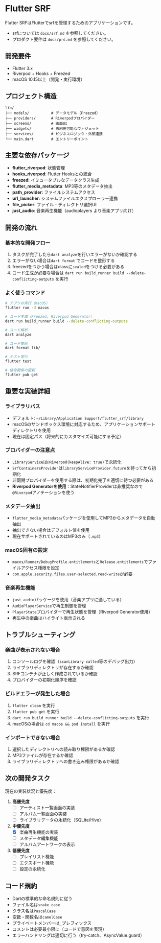 # Flutter SRF

Flutter SRFはFlutterでsrfを管理するためのアプリケーションです。

- srfについては `docs/srf.md` を参照してください。
- プロダクト要件は `docs/prd.md` を参照してください。

## 開発要件

- Flutter 3.x
- Riverpod + Hooks + Freezed
- macOS 10.15以上（開発・実行環境）

## プロジェクト構造

```
lib/
├── models/          # データモデル（Freezed）
├── providers/       # Riverpodプロバイダー
├── screens/         # 画面UI
├── widgets/         # 再利用可能なウィジェット
├── services/        # ビジネスロジック・外部連携
└── main.dart        # エントリーポイント
```

## 主要な依存パッケージ

- **flutter_riverpod**: 状態管理
- **hooks_riverpod**: Flutter Hooksとの統合
- **freezed**: イミュータブルなデータクラス生成
- **flutter_media_metadata**: MP3等のメタデータ抽出
- **path_provider**: ファイルシステムアクセス
- **url_launcher**: システムファイルエクスプローラー連携
- **file_picker**: ファイル・ディレクトリ選択UI
- **just_audio**: 音楽再生機能（audioplayers より音楽アプリ向け）

## 開発の流れ

### 基本的な開発フロー

1. タスクが完了したら`dart analyze`を行いエラーがないか確認する
2. エラーがない場合は`dart format` でコードを整形する
3. freezedをつかう場合はclassに`sealed`をつける必要がある
4. コード生成が必要な場合は `dart run build_runner build --delete-conflicting-outputs` を実行

### よく使うコマンド

```bash
# アプリの実行（macOS）
flutter run -d macos

# コード生成（Freezed, Riverpod Generator）
dart run build_runner build --delete-conflicting-outputs

# コード解析
dart analyze

# コード整形
dart format lib/

# テスト実行
flutter test

# 依存関係の更新
flutter pub get
```

## 重要な実装詳細

### ライブラリパス
- デフォルト: `~/Library/Application Support/flutter_srf/library`
- macOSのサンドボックス環境に対応するため、アプリケーションサポートディレクトリを使用
- 現在は固定パス（将来的にカスタマイズ可能にする予定）

### プロバイダーの注意点
- `LibraryService`は`@Riverpod(keepAlive: true)`で永続化
- `SrfContainersProvider`は`libraryServiceProvider.future`を待ってから初期化
- 非同期プロバイダーを使用する際は、初期化完了を適切に待つ必要がある
- **Riverpod Generatorを使用**：StateNotifierProviderは非推奨なので`@Riverpod`アノテーションを使う

### メタデータ抽出
- `flutter_media_metadata`パッケージを使用してMP3からメタデータを自動抽出
- 抽出できない場合はデフォルト値を使用
- 現在サポートされているのはMP3のみ（`.mp3`）

### macOS固有の設定
- `macos/Runner/DebugProfile.entitlements`と`Release.entitlements`でファイルアクセス権限を設定
- `com.apple.security.files.user-selected.read-write`が必要

### 音楽再生機能
- `just_audio`パッケージを使用（音楽アプリに適している）
- `AudioPlayerService`で再生制御を管理
- `PlayerState`プロバイダーで再生状態を管理（Riverpod Generator使用）
- 再生中の楽曲はハイライト表示される

## トラブルシューティング

### 楽曲が表示されない場合
1. コンソールログを確認（`scanLibrary called`等のデバッグ出力）
2. ライブラリディレクトリが存在するか確認
3. SRFコンテナが正しく作成されているか確認
4. プロバイダーの初期化順序を確認

### ビルドエラーが発生した場合
1. `flutter clean` を実行
2. `flutter pub get` を実行
3. `dart run build_runner build --delete-conflicting-outputs` を実行
4. macOSの場合は `cd macos && pod install` を実行

### インポートできない場合
1. 選択したディレクトリへの読み取り権限があるか確認
2. MP3ファイルが存在するか確認
3. ライブラリディレクトリへの書き込み権限があるか確認

## 次の開発タスク

現在の実装状況と優先度：

1. **高優先度**
   - [ ] アーティスト一覧画面の実装
   - [ ] アルバム一覧画面の実装
   - [ ] ライブラリデータの永続化（SQLite/Hive）

2. **中優先度**
   - [x] 楽曲再生機能の実装
   - [ ] メタデータ編集機能
   - [ ] アルバムアートワークの表示

3. **低優先度**
   - [ ] プレイリスト機能
   - [ ] エクスポート機能
   - [ ] 設定の永続化

## コード規約

- Dartの標準的な命名規則に従う
- ファイル名は`snake_case`
- クラス名は`PascalCase`
- 変数・関数名は`camelCase`
- プライベートメンバーは`_`プレフィックス
- コメントは必要最小限に（コードで意図を表現）
- エラーハンドリングは適切に行う（try-catch、AsyncValue.guard）